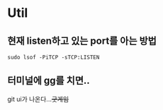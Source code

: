 # Util

## 현재 listen하고 있는 port를 아는 방법

```text
sudo lsof -PiTCP -sTCP:LISTEN
```

## 터미널에 gg를 치면..

git ui가 나온다...~~굿게임~~

